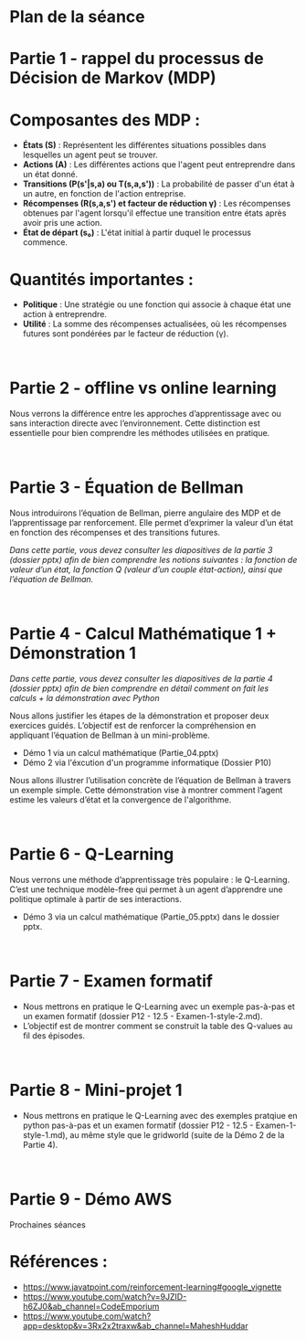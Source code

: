 # Plan de la séance



# Partie 1 - rappel du processus de Décision de Markov (MDP)


# Composantes des MDP :
- **États (S)** : Représentent les différentes situations possibles dans lesquelles un agent peut se trouver.
- **Actions (A)** : Les différentes actions que l'agent peut entreprendre dans un état donné.
- **Transitions (P(s'|s,a) ou T(s,a,s'))** : La probabilité de passer d'un état à un autre, en fonction de l'action entreprise.
- **Récompenses (R(s,a,s') et facteur de réduction γ)** : Les récompenses obtenues par l'agent lorsqu'il effectue une transition entre états après avoir pris une action.
- **État de départ (s₀)** : L'état initial à partir duquel le processus commence.

# Quantités importantes :
- **Politique** : Une stratégie ou une fonction qui associe à chaque état une action à entreprendre.
- **Utilité** : La somme des récompenses actualisées, où les récompenses futures sont pondérées par le facteur de réduction (γ).


<br/>


# Partie 2 - offline vs online learning

Nous verrons la différence entre les approches d’apprentissage avec ou sans interaction directe avec l’environnement.
Cette distinction est essentielle pour bien comprendre les méthodes utilisées en pratique.


<br/>



# Partie 3 - Équation de Bellman 

Nous introduirons l’équation de Bellman, pierre angulaire des MDP et de l’apprentissage par renforcement.
Elle permet d’exprimer la valeur d’un état en fonction des récompenses et des transitions futures.

*Dans cette partie, vous devez consulter les diapositives de la partie 3 (dossier pptx) afin de bien comprendre les notions suivantes : la fonction de valeur d’un état, la fonction Q (valeur d’un couple état-action), ainsi que l’équation de Bellman.*

<br/>



# Partie 4 - Calcul Mathématique 1  + Démonstration 1

*Dans cette partie, vous devez consulter les diapositives de la partie 4 (dossier pptx) afin de bien comprendre en détail comment on fait les calculs + la démonstration avec Python*

Nous allons justifier les étapes de la démonstration et proposer deux exercices guidés.
L’objectif est de renforcer la compréhension en appliquant l’équation de Bellman à un mini-problème.


- Démo 1 via un calcul mathématique (Partie_04.pptx)
- Démo 2 via l'éxcution d'un programme informatique (Dossier P10)

Nous allons illustrer l’utilisation concrète de l’équation de Bellman à travers un exemple simple.
Cette démonstration vise à montrer comment l’agent estime les valeurs d’état et la convergence de l'algorithme.



<br/>





# Partie 6 - Q-Learning

Nous verrons une méthode d’apprentissage très populaire : le Q-Learning.
C’est une technique modèle-free qui permet à un agent d’apprendre une politique optimale à partir de ses interactions.

- Démo 3 via un calcul mathématique (Partie_05.pptx) dans le dossier pptx.

<br/>




# Partie 7 - Examen formatif


- Nous mettrons en pratique le Q-Learning avec un exemple pas-à-pas et un examen formatif (dossier P12 - 12.5 - Examen-1-style-2.md).
- L’objectif est de montrer comment se construit la table des Q-values au fil des épisodes.


<br/>


# Partie 8 - Mini-projet 1


- Nous mettrons en pratique le Q-Learning avec des exemples pratqiue en python pas-à-pas et un examen formatif (dossier P12 - 12.5 - Examen-1-style-1.md), au même style que le gridworld (suite de la Démo 2 de la Partie 4).

<br/>




# Partie 9 - Démo AWS

Prochaines séances









# Références : 

- https://www.javatpoint.com/reinforcement-learning#google_vignette
- https://www.youtube.com/watch?v=9JZID-h6ZJ0&ab_channel=CodeEmporium
- https://www.youtube.com/watch?app=desktop&v=3Rx2x2traxw&ab_channel=MaheshHuddar
